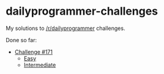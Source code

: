 dailyprogrammer-challenges
==========================

My solutions to [/r/dailyprogrammer](http://reddit.com/r/dailyprogrammer) challenges.

Done so far:

- [Challenge #171](https://github.com/MaximeKjaer/dailyprogrammer-challenges/tree/master/Challenge-171)
   - [Easy](https://github.com/MaximeKjaer/dailyprogrammer-challenges/tree/master/Challenge-171/Easy)
   - [Intermediate](https://github.com/MaximeKjaer/dailyprogrammer-challenges/tree/master/Challenge-171/Intermediate)
